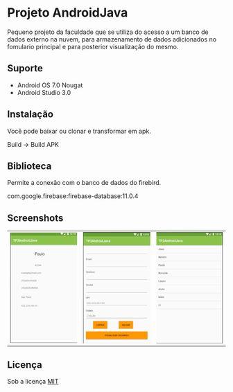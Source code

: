 # Projeto AndroidJava
Pequeno projeto da faculdade que se utiliza do acesso a um banco de dados externo na nuvem, para armazenamento de dados adicionados no fomulario principal e para posterior visualização do mesmo.

## Suporte
+ Android OS 7.0 Nougat
+ Android Studio 3.0

## Instalação
Você pode baixar ou clonar e transformar em apk.

Build → Build APK

## Biblioteca

Permite a conexão com o banco de dados do firebird.

com.google.firebase:firebase-database:11.0.4

## Screenshots
<Table>
<tr>
  <td><img src="screenshot/tela_dados_obtidos.png" />
  <td><img src="screenshot/tela_formulario.png" />
  <td><img src="screenshot/tela_lista.png" />
</tr>  
</Table>

## Licença
Sob a licença [MIT]()

